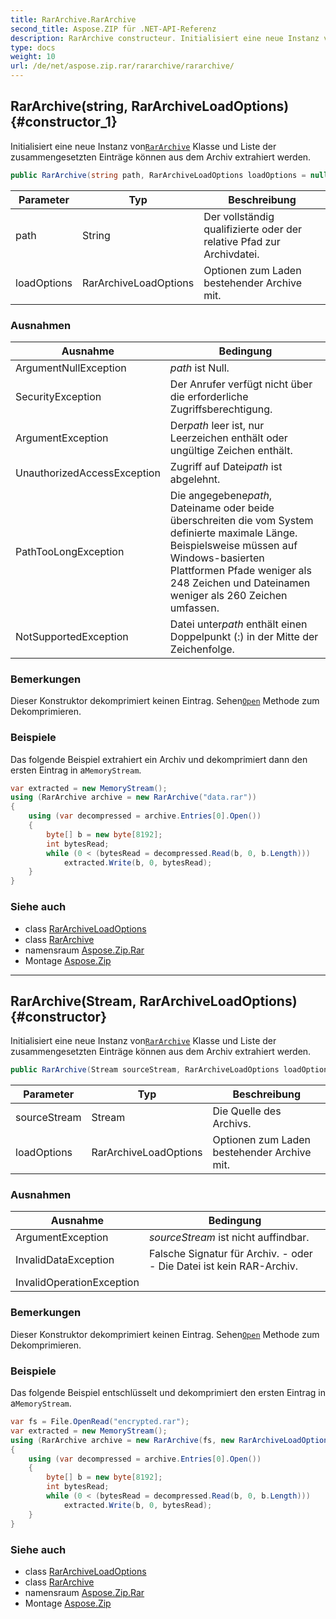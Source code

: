 ```yaml
---
title: RarArchive.RarArchive
second_title: Aspose.ZIP für .NET-API-Referenz
description: RarArchive constructeur. Initialisiert eine neue Instanz vonRarArchive Klasse und Liste der zusammengesetzten Einträge können aus dem Archiv extrahiert werden.
type: docs
weight: 10
url: /de/net/aspose.zip.rar/rararchive/rararchive/
---
```

## RarArchive(string, RarArchiveLoadOptions) {#constructor_1}

Initialisiert eine neue Instanz von[`RarArchive`](../) Klasse und Liste der zusammengesetzten Einträge können aus dem Archiv extrahiert werden.

```csharp
public RarArchive(string path, RarArchiveLoadOptions loadOptions = null)
```

| Parameter | Typ | Beschreibung |
| --- | --- | --- |
| path | String | Der vollständig qualifizierte oder der relative Pfad zur Archivdatei. |
| loadOptions | RarArchiveLoadOptions | Optionen zum Laden bestehender Archive mit. |

### Ausnahmen

| Ausnahme | Bedingung |
| --- | --- |
| ArgumentNullException | *path* ist Null. |
| SecurityException | Der Anrufer verfügt nicht über die erforderliche Zugriffsberechtigung. |
| ArgumentException | Der*path* leer ist, nur Leerzeichen enthält oder ungültige Zeichen enthält. |
| UnauthorizedAccessException | Zugriff auf Datei*path* ist abgelehnt. |
| PathTooLongException | Die angegebene*path*, Dateiname oder beide überschreiten die vom System definierte maximale Länge. Beispielsweise müssen auf Windows-basierten Plattformen Pfade weniger als 248 Zeichen und Dateinamen weniger als 260 Zeichen umfassen. |
| NotSupportedException | Datei unter*path* enthält einen Doppelpunkt (:) in der Mitte der Zeichenfolge. |

### Bemerkungen

Dieser Konstruktor dekomprimiert keinen Eintrag. Sehen[`Open`](../../rararchiveentry/open/) Methode zum Dekomprimieren.

### Beispiele

Das folgende Beispiel extrahiert ein Archiv und dekomprimiert dann den ersten Eintrag in a`MemoryStream`.

```csharp
var extracted = new MemoryStream();
using (RarArchive archive = new RarArchive("data.rar"))
{
    using (var decompressed = archive.Entries[0].Open())
    {
        byte[] b = new byte[8192];
        int bytesRead;
        while (0 < (bytesRead = decompressed.Read(b, 0, b.Length)))
            extracted.Write(b, 0, bytesRead);
    }
}
```

### Siehe auch

* class [RarArchiveLoadOptions](../../rararchiveloadoptions/)
* class [RarArchive](../)
* namensraum [Aspose.Zip.Rar](../../rararchive/)
* Montage [Aspose.Zip](../../../)

---

## RarArchive(Stream, RarArchiveLoadOptions) {#constructor}

Initialisiert eine neue Instanz von[`RarArchive`](../) Klasse und Liste der zusammengesetzten Einträge können aus dem Archiv extrahiert werden.

```csharp
public RarArchive(Stream sourceStream, RarArchiveLoadOptions loadOptions = null)
```

| Parameter | Typ | Beschreibung |
| --- | --- | --- |
| sourceStream | Stream | Die Quelle des Archivs. |
| loadOptions | RarArchiveLoadOptions | Optionen zum Laden bestehender Archive mit. |

### Ausnahmen

| Ausnahme | Bedingung |
| --- | --- |
| ArgumentException | *sourceStream* ist nicht auffindbar. |
| InvalidDataException | Falsche Signatur für Archiv. - oder - Die Datei ist kein RAR-Archiv. |
| InvalidOperationException |  |

### Bemerkungen

Dieser Konstruktor dekomprimiert keinen Eintrag. Sehen[`Open`](../../rararchiveentry/open/) Methode zum Dekomprimieren.

### Beispiele

Das folgende Beispiel entschlüsselt und dekomprimiert den ersten Eintrag in a`MemoryStream`.

```csharp
var fs = File.OpenRead("encrypted.rar");
var extracted = new MemoryStream();
using (RarArchive archive = new RarArchive(fs, new RarArchiveLoadOptions() { DecryptionPassword = "p@s$" }))
{
    using (var decompressed = archive.Entries[0].Open())
    {
        byte[] b = new byte[8192];
        int bytesRead;
        while (0 < (bytesRead = decompressed.Read(b, 0, b.Length)))
            extracted.Write(b, 0, bytesRead);
    }
}
```

### Siehe auch

* class [RarArchiveLoadOptions](../../rararchiveloadoptions/)
* class [RarArchive](../)
* namensraum [Aspose.Zip.Rar](../../rararchive/)
* Montage [Aspose.Zip](../../../)


